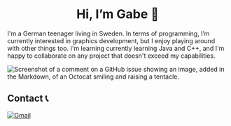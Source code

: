 <h1 align=center> Hi, I’m Gabe 👋</h1>

I'm a German teenager living in Sweden. In terms of programming, I’m currently interested in graphics development, but I enjoy playing around with other things too. I'm learning currently learning Java and C++, and I'm happy to collaborate on any project that doesn't exceed my capabilities. 

![Screenshot of a comment on a GitHub issue showing an image, added in the Markdown, of an Octocat smiling and raising a tentacle.](https://i.imgur.com/dMSKfQ4.png)


## Contact 📞
<a href="mailto:gabscholler@gmail.com?subject=Mail from Our Github">![Gmail](https://img.shields.io/badge/Gmail-D14836?style=for-the-badge&logo=gmail&logoColor=white)</a> 
